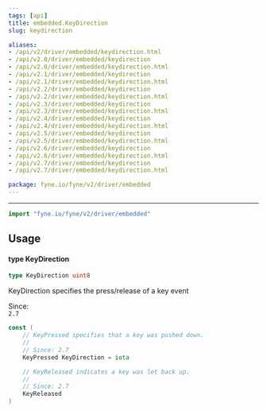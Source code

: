 ```yaml
---
tags: [api]
title: embedded.KeyDirection
slug: keydirection

aliases:
- /api/v2/driver/embedded/keydirection.html
- /api/v2.0/driver/embedded/keydirection
- /api/v2.0/driver/embedded/keydirection.html
- /api/v2.1/driver/embedded/keydirection
- /api/v2.1/driver/embedded/keydirection.html
- /api/v2.2/driver/embedded/keydirection
- /api/v2.2/driver/embedded/keydirection.html
- /api/v2.3/driver/embedded/keydirection
- /api/v2.3/driver/embedded/keydirection.html
- /api/v2.4/driver/embedded/keydirection
- /api/v2.4/driver/embedded/keydirection.html
- /api/v2.5/driver/embedded/keydirection
- /api/v2.5/driver/embedded/keydirection.html
- /api/v2.6/driver/embedded/keydirection
- /api/v2.6/driver/embedded/keydirection.html
- /api/v2.7/driver/embedded/keydirection
- /api/v2.7/driver/embedded/keydirection.html

package: fyne.io/fyne/v2/driver/embedded
---
```



---
```go
import "fyne.io/fyne/v2/driver/embedded"
```

## Usage

#### type KeyDirection

```go
type KeyDirection uint8
```

KeyDirection specifies the press/release of a key event


<div class="since">Since: <code>
2.7</code></div>

```go
const (
	// KeyPressed specifies that a key was pushed down.
	//
	// Since: 2.7
	KeyPressed KeyDirection = iota

	// KeyReleased indicates a key was let back up.
	//
	// Since: 2.7
	KeyReleased
)
```
